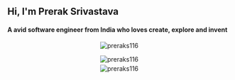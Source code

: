 <h2 align="left">Hi, I'm Prerak Srivastava</h2>
<h4 align="left">A avid software engineer from India who loves create, explore and invent</h4>


<p align="center"><img src="https://github-readme-stats.vercel.app/api/top-langs?username=preraks116&show_icons=true&locale=en&layout=compact" alt="preraks116" /></p>
<p align="center"><img src="https://github-readme-stats.vercel.app/api?username=preraks116&show_icons=true&locale=en" alt="preraks116" /></p>
<p align="center"><img style="margin-top: -10px;" src="https://github-readme-streak-stats.herokuapp.com/?user=preraks116&" alt="preraks116" /></p>
